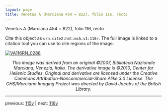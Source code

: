 ```yaml
---
layout: page
title: Venetus A (Marciana 454 = 822), folio 116, recto
---
```


Venetus A (Marciana 454 = 822), folio 116, recto

Cite this object as `urn:cite2:hmt:msA.v1:116r`.  The full image is linked to a citation tool you can use to cite regions of the image.

[![VA116RN_0288](http://www.homermultitext.org/iipsrv?IIIF=/project/homer/pyramidal/deepzoom/hmt/vaimg/2017a/VA116RN_0288.tif/full/800,/0/default.jpg)](http://www.homermultitext.org/ict2/?urn=urn:cite2:hmt:vaimg.2017a:VA116RN_0288) 

<p style="text-align: center; font-style: italic;">This image was derived from an original ©2007, Biblioteca Nazionale Marciana, Venezia, Italia. The derivative image is ©2010, Center for Hellenic Studies. Original and derivative are licensed under the Creative Commons Attribution-Noncommercial-Share Alike 3.0 License. The CHS/Marciana Imaging Project was directed by David Jacobs of the British Library.</p>

---

previous: [115v](../115v/) | next: [116v](../116v/)